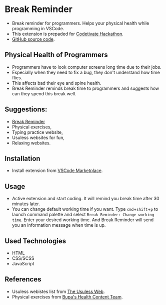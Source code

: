 # Break Reminder

* Break reminder for programmers. Helps your physical health while programming in VSCode.
* This extension is prepaded for [Codetivate Hackathon](https://codetivate.devpost.com/).
* [GitHub source code](https://github.com/orhanemree/break-reminder-extension).

## Physical Health of Programmers
* Programmers have to look computer screens long time due to their jobs.
* Especially when they need to fix a bug, they don't understand how time flies.
* This affects bad their eye and spine health.
* Break Reminder reminds break time to programmers and suggests how can they spend this break well.

## Suggestions:
* [Break Reminder](https://orhanemre.me/break-reminder-extension)
* Physical exercises,
* Typing practice website,
* Usuless websites for fun,
* Relaxing websites.

## Installation
* Install extension from [VSCode Marketplace](https://marketplace.visualstudio.com/items?itemName=orhanemredev.break-reminder).

## Usage
* Active extension and start coding. It will remind you break time after 30 minutes later.
* You can change default working time if you want.
Type ```cmd```+```shift```+```p``` to launch command palette and select ```Break Reminder: Change working time```. Enter your desired working time. And Break Reminder will send you an information message when time is up.

## Used Technologies
* HTML
* CSS/SCSS
* JavaScript

## References
* Usuless webistes list from [The Usuless Web](https://github.com/soops/the-useless-web).
* Physical exercises from [Bupa's Health Content Team](https://www.bupa.co.uk/newsroom/ourviews/desk-stretches).